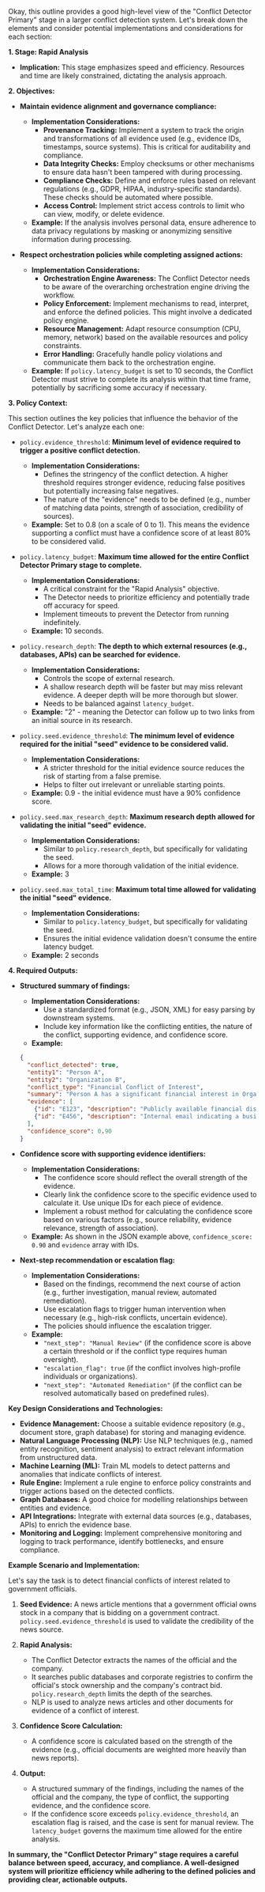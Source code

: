 Okay, this outline provides a good high-level view of the "Conflict Detector Primary" stage in a larger conflict detection system. Let's break down the elements and consider potential implementations and considerations for each section:

**1. Stage: Rapid Analysis**

*   **Implication:** This stage emphasizes speed and efficiency. Resources and time are likely constrained, dictating the analysis approach.

**2. Objectives:**

*   **Maintain evidence alignment and governance compliance:**
    *   **Implementation Considerations:**
        *   **Provenance Tracking:** Implement a system to track the origin and transformations of all evidence used (e.g., evidence IDs, timestamps, source systems). This is critical for auditability and compliance.
        *   **Data Integrity Checks:** Employ checksums or other mechanisms to ensure data hasn't been tampered with during processing.
        *   **Compliance Checks:** Define and enforce rules based on relevant regulations (e.g., GDPR, HIPAA, industry-specific standards). These checks should be automated where possible.
        *   **Access Control:** Implement strict access controls to limit who can view, modify, or delete evidence.
    *   **Example:**  If the analysis involves personal data, ensure adherence to data privacy regulations by masking or anonymizing sensitive information during processing.

*   **Respect orchestration policies while completing assigned actions:**
    *   **Implementation Considerations:**
        *   **Orchestration Engine Awareness:** The Conflict Detector needs to be aware of the overarching orchestration engine driving the workflow.
        *   **Policy Enforcement:** Implement mechanisms to read, interpret, and enforce the defined policies. This might involve a dedicated policy engine.
        *   **Resource Management:**  Adapt resource consumption (CPU, memory, network) based on the available resources and policy constraints.
        *   **Error Handling:**  Gracefully handle policy violations and communicate them back to the orchestration engine.
    *   **Example:** If `policy.latency_budget` is set to 10 seconds, the Conflict Detector must strive to complete its analysis within that time frame, potentially by sacrificing some accuracy if necessary.

**3. Policy Context:**

This section outlines the key policies that influence the behavior of the Conflict Detector. Let's analyze each one:

*   `policy.evidence_threshold`: **Minimum level of evidence required to trigger a positive conflict detection.**
    *   **Implementation Considerations:**
        *   Defines the stringency of the conflict detection. A higher threshold requires stronger evidence, reducing false positives but potentially increasing false negatives.
        *   The nature of the "evidence" needs to be defined (e.g., number of matching data points, strength of association, credibility of sources).
    *   **Example:**  Set to 0.8 (on a scale of 0 to 1).  This means the evidence supporting a conflict must have a confidence score of at least 80% to be considered valid.

*   `policy.latency_budget`: **Maximum time allowed for the entire Conflict Detector Primary stage to complete.**
    *   **Implementation Considerations:**
        *   A critical constraint for the "Rapid Analysis" objective.
        *   The Detector needs to prioritize efficiency and potentially trade off accuracy for speed.
        *   Implement timeouts to prevent the Detector from running indefinitely.
    *   **Example:**  10 seconds.

*   `policy.research_depth`: **The depth to which external resources (e.g., databases, APIs) can be searched for evidence.**
    *   **Implementation Considerations:**
        *   Controls the scope of external research.
        *   A shallow research depth will be faster but may miss relevant evidence.  A deeper depth will be more thorough but slower.
        *   Needs to be balanced against `latency_budget`.
    *   **Example:**  "2" - meaning the Detector can follow up to two links from an initial source in its research.

*   `policy.seed.evidence_threshold`: **The minimum level of evidence required for the initial "seed" evidence to be considered valid.**
    *   **Implementation Considerations:**
        *   A stricter threshold for the initial evidence source reduces the risk of starting from a false premise.
        *   Helps to filter out irrelevant or unreliable starting points.
    *   **Example:** 0.9 - the initial evidence must have a 90% confidence score.

*   `policy.seed.max_research_depth`: **Maximum research depth allowed for validating the initial "seed" evidence.**
    *   **Implementation Considerations:**
        *   Similar to `policy.research_depth`, but specifically for validating the seed.
        *   Allows for a more thorough validation of the initial evidence.
    *   **Example:** 3

*   `policy.seed.max_total_time`: **Maximum total time allowed for validating the initial "seed" evidence.**
    *   **Implementation Considerations:**
        *   Similar to `policy.latency_budget`, but specifically for validating the seed.
        *   Ensures the initial evidence validation doesn't consume the entire latency budget.
    *   **Example:** 2 seconds

**4. Required Outputs:**

*   **Structured summary of findings:**
    *   **Implementation Considerations:**
        *   Use a standardized format (e.g., JSON, XML) for easy parsing by downstream systems.
        *   Include key information like the conflicting entities, the nature of the conflict, supporting evidence, and confidence score.
    *   **Example:**

    ```json
    {
      "conflict_detected": true,
      "entity1": "Person A",
      "entity2": "Organization B",
      "conflict_type": "Financial Conflict of Interest",
      "summary": "Person A has a significant financial interest in Organization B, potentially influencing their decision-making.",
      "evidence": [
        {"id": "E123", "description": "Publicly available financial disclosure statement.", "confidence": 0.95},
        {"id": "E456", "description": "Internal email indicating a business relationship.", "confidence": 0.85}
      ],
      "confidence_score": 0.90
    }
    ```

*   **Confidence score with supporting evidence identifiers:**
    *   **Implementation Considerations:**
        *   The confidence score should reflect the overall strength of the evidence.
        *   Clearly link the confidence score to the specific evidence used to calculate it.  Use unique IDs for each piece of evidence.
        *   Implement a robust method for calculating the confidence score based on various factors (e.g., source reliability, evidence relevance, strength of association).
    *   **Example:** As shown in the JSON example above, `confidence_score: 0.90` and `evidence` array with IDs.

*   **Next-step recommendation or escalation flag:**
    *   **Implementation Considerations:**
        *   Based on the findings, recommend the next course of action (e.g., further investigation, manual review, automated remediation).
        *   Use escalation flags to trigger human intervention when necessary (e.g., high-risk conflicts, uncertain evidence).
        *   The policies should influence the escalation trigger.
    *   **Example:**
        *   `"next_step": "Manual Review"` (if the confidence score is above a certain threshold or if the conflict type requires human oversight).
        *   `"escalation_flag": true` (if the conflict involves high-profile individuals or organizations).
        *   `"next_step": "Automated Remediation"` (if the conflict can be resolved automatically based on predefined rules).

**Key Design Considerations and Technologies:**

*   **Evidence Management:**  Choose a suitable evidence repository (e.g., document store, graph database) for storing and managing evidence.
*   **Natural Language Processing (NLP):** Use NLP techniques (e.g., named entity recognition, sentiment analysis) to extract relevant information from unstructured data.
*   **Machine Learning (ML):**  Train ML models to detect patterns and anomalies that indicate conflicts of interest.
*   **Rule Engine:** Implement a rule engine to enforce policy constraints and trigger actions based on the detected conflicts.
*   **Graph Databases:** A good choice for modelling relationships between entities and evidence.
*   **API Integrations:** Integrate with external data sources (e.g., databases, APIs) to enrich the evidence base.
*   **Monitoring and Logging:** Implement comprehensive monitoring and logging to track performance, identify bottlenecks, and ensure compliance.

**Example Scenario and Implementation:**

Let's say the task is to detect financial conflicts of interest related to government officials.

1.  **Seed Evidence:** A news article mentions that a government official owns stock in a company that is bidding on a government contract. `policy.seed.evidence_threshold` is used to validate the credibility of the news source.

2.  **Rapid Analysis:**
    *   The Conflict Detector extracts the names of the official and the company.
    *   It searches public databases and corporate registries to confirm the official's stock ownership and the company's contract bid.  `policy.research_depth` limits the depth of the searches.
    *   NLP is used to analyze news articles and other documents for evidence of a conflict of interest.

3.  **Confidence Score Calculation:**
    *   A confidence score is calculated based on the strength of the evidence (e.g., official documents are weighted more heavily than news reports).

4.  **Output:**
    *   A structured summary of the findings, including the names of the official and the company, the type of conflict, the supporting evidence, and the confidence score.
    *   If the confidence score exceeds `policy.evidence_threshold`, an escalation flag is raised, and the case is sent for manual review. The `latency_budget` governs the maximum time allowed for the entire analysis.

**In summary, the "Conflict Detector Primary" stage requires a careful balance between speed, accuracy, and compliance. A well-designed system will prioritize efficiency while adhering to the defined policies and providing clear, actionable outputs.**